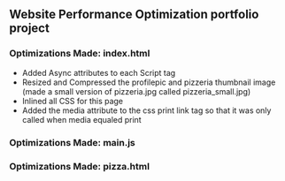## Website Performance Optimization portfolio project

### Optimizations Made: index.html

- Added Async attributes to each Script tag
- Resized and Compressed the profilepic and pizzeria thumbnail image (made a small version of pizzeria.jpg called pizzeria_small.jpg)
- Inlined all CSS for this page
- Added the media attribute to the css print link tag so that it was only called when media equaled print

### Optimizations Made: main.js

### Optimizations Made: pizza.html